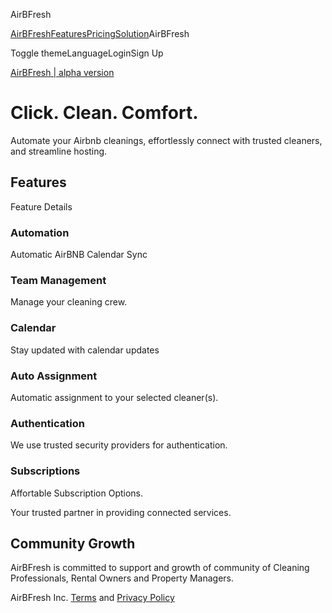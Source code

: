 AirBFresh

[AirBFresh](/)[Features](#)[Pricing](#)[Solution](#)AirBFresh

Toggle themeLanguageLoginSign Up

[AirBFresh | alpha version](https://twitter.com/air_bfresh)

Click. Clean. Comfort.
======================

Automate your Airbnb cleanings, effortlessly connect with trusted cleaners, and streamline hosting.

Features
--------

Feature Details

### Automation

Automatic AirBNB Calendar Sync

### Team Management

Manage your cleaning crew.

### Calendar

Stay updated with calendar updates

### Auto Assignment

Automatic assignment to your selected cleaner(s).

### Authentication

We use trusted security providers for authentication.

### Subscriptions

Affortable Subscription Options.

Your trusted partner in providing connected services.

Community Growth
----------------

AirBFresh is committed to support and growth of community of Cleaning Professionals, Rental Owners and Property Managers.

AirBFresh Inc. [Terms](/terms)  and  [Privacy Policy](/privacy)